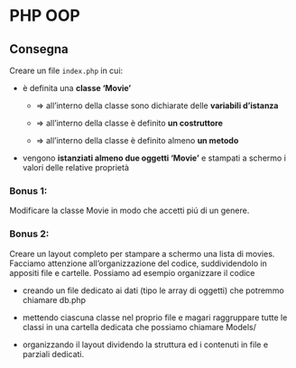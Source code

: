 # **PHP OOP**

## **Consegna**

Creare un file `index.php` in cui:
 - è definita una **classe ‘Movie’**
    - => all’interno della classe sono dichiarate delle **variabili d’istanza**
    
    - => all’interno della classe è definito **un costruttore**
    
    - => all’interno della classe è definito almeno **un metodo**

- vengono **istanziati almeno due oggetti ‘Movie’** e stampati a schermo i valori delle relative proprietà

### **Bonus 1:**

Modificare la classe Movie in modo che accetti piú di un genere.

### **Bonus 2:**

Creare un layout completo per stampare a schermo una lista di movies.
Facciamo attenzione all’organizzazione del codice, suddividendolo in appositi file e cartelle. Possiamo ad esempio organizzare il codice

- creando un file dedicato ai dati (tipo le array di oggetti) che potremmo chiamare db.php

- mettendo ciascuna classe nel proprio file e magari raggruppare tutte le classi in una cartella dedicata che possiamo chiamare Models/

- organizzando il layout dividendo la struttura ed i contenuti in file e parziali dedicati.